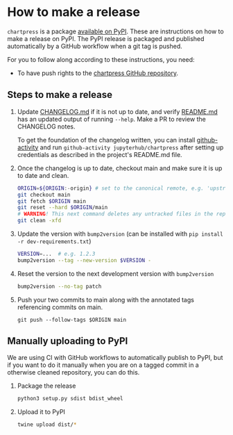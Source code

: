 # How to make a release

`chartpress` is a package [available on
PyPI](https://pypi.org/project/chartpress/). These are instructions on how to
make a release on PyPI. The PyPI release is packaged and published automatically
by a GitHub workflow when a git tag is pushed.

For you to follow along according to these instructions, you need:

- To have push rights to the [chartpress GitHub
  repository](https://github.com/jupyterhub/chartpress).

## Steps to make a release

1. Update [CHANGELOG.md](CHANGELOG.md) if it is not up to date, and verify
   [README.md](README.md) has an updated output of running `--help`. Make a PR
   to review the CHANGELOG notes.

   To get the foundation of the changelog written, you can install
   [github-activity](https://github.com/choldgraf/github-activity) and run
   `github-activity jupyterhub/chartpress` after setting up
   credentials as described in the project's README.md file.

1. Once the changelog is up to date, checkout main and make sure it is up to date and clean.

   ```bash
   ORIGIN=${ORIGIN:-origin} # set to the canonical remote, e.g. 'upstream' if 'origin' is not the official repo
   git checkout main
   git fetch $ORIGIN main
   git reset --hard $ORIGIN/main
   # WARNING! This next command deletes any untracked files in the repo
   git clean -xfd
   ```

1. Update the version with `bump2version` (can be installed with `pip install -r dev-requirements.txt`)

   ```bash
   VERSION=...  # e.g. 1.2.3
   bump2version --tag --new-version $VERSION -
   ```

1. Reset the version to the next development version with `bump2version`

   ```bash
   bump2version --no-tag patch
   ```

1. Push your two commits to main along with the annotated tags referencing
   commits on main.

   ```
   git push --follow-tags $ORIGIN main
   ```

## Manually uploading to PyPI

We are using CI with GitHub workflows to automatically publish to PyPI, but if
you want to do it manually when you are on a tagged commit in a otherwise
cleaned repository, you can do this.

1. Package the release

   ```bash
   python3 setup.py sdist bdist_wheel
   ```

1. Upload it to PyPI

   ```bash
   twine upload dist/*
   ```
